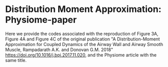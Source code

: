 # Distribution Moment Approximation: Physiome-paper

Here we provide the codes associated with the reproduction of Figure 3A, Figure 4A and
Figure 4C of the original publication "A Distribution-Moment Approximation for Coupled
Dynamics of the Airway Wall and Airway Smooth Muscle, Rampadarath A.K. and Donovan G.M. 2018" 
https://doi.org/10.1016/j.bpj.2017.11.020, and the Physiome article with the same title. 

